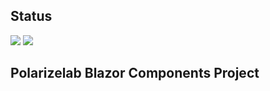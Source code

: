## Status
![](https://github.com/Polarizelab/Blazor.Components/workflows/.NET%20Core%20Build/badge.svg?branch=master)
![](https://github.com/Polarizelab/Blazor.Components/workflows/Publish%20Nuget%20Package/badge.svg?branch=master)

## Polarizelab Blazor Components Project 
